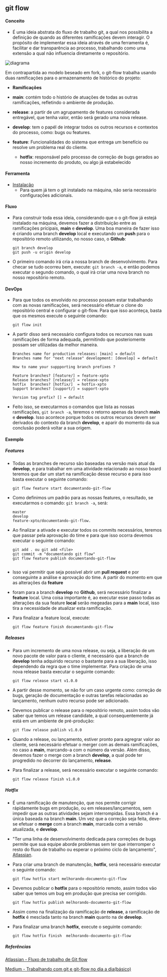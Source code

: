 ## git flow


#### Conceito


- É uma ideia abstrata do fluxo de trabalho git, a qual nos possibilita a definição de quando as diferentes ramificações devem interagir. O propósito de implementar essa ideia através de uma ferramenta é, facilitar e dar transparência ao processo, trabalhando como uma extensão a qual não influencia diretamente o repositório.

![diagrama](https://wac-cdn.atlassian.com/dam/jcr:61ccc620-5249-4338-be66-94d563f2843c/05%20(2).svg?cdnVersion=1256
)

Em contrapartida ao modelo beseado em fork, o git-flow trabalha usando duas ramificações para o armazenamento de histórico do projeto:
- **Ramificações**
- **main**:
  contém todo o histório de atuações de todas as outras ramificações, refletindo o ambiente de produção.

- **release**:
  a partir de um agrupamento de features considerada entregável, que tenha valor, então será gerado uma nova release.

- **develop**:
  tem o papél de integrar todos os outros recursos e contextos do processo, como: bugs ou features.

- **feature**: Funcionalidades do sistema que entrega um benefício ou resolve um problema real do cliente.

    - **hotfix**:
      responsável pelo processo de correção de bugs gerados ao nosso incremento do produto, ou algo já estabelecido



#### Ferramenta
- [Instalação](https://git-scm.com/)
    - Para quem já tem o git instalado na máquina, não seria necessário configurações adicionais.

#### Fluxo

- Para construir toda essa ideia, considerando que o o git-flow já estejá instalado na máquina, devemos fazer a distribuição entre as ramificações prícipais, **main** e **develop**. Uma boa maneira de fazer isso é criando uma branch **develop** local e executando um **push** para o repositório  remoto utilizando, no nosso caso, o **Github**:

  ```git
  git branch develop
  git push -u origin develop
  ```
- O primeiro comando irá cria a nossa branch de desenvolvimento. Para checar se tudo ocorreu bem, execute:
  ```git branch -a```, e então podemos executar o segundo comando, o qual irá criar uma nova branch no nosso repositório remoto.

#### DevOps

- Para que todos os envolvido no processo possam estar trabalhando com as novas ramificações, será necessário efetuar o clone do repositório central e configurar o git-flow. Para que isso aconteça, basta que os mesmos execute o seguinte comando:
  ```
  git flow init
  ```
- A partir disso será necessário configura todos os recursos nas suas ramificações de forma adequada, permitindo que posteriomente possam ser utilizadas da melhor maneira.
  ```
  Branches name for production releases: [main] = default
  Branches name for "next release" development: [develop] = default

  How to name your suppporting branch prefixes ?

  Feature branches? [feature/] = feature-xpto
  Release branches? [release/] = release-xpto
  hotfix  branches? [hotfix/]  = hotfix-xpto
  Support branches? [support/] = support-xpto

  Version tag prefix? [] = default
  ```
- Feito isso, se executarmos o comandos que lista as nossas ramificações, ```git branch -a```, teremos o retorno apenas da branch **main** e **develop**. Isso acontece porque todos os outros recursos devem ser derivados do contexto da branch **develop**, e aparir do momento da sua conclusão poderá voltar a sua origem.

#### Exemplo

##### Features

- Todas as branches de recurso são baseadas na versão mais atual da **develop**, e para trabalhar em uma atividade relacionado ao nosso board teremos que dar um start na ramificação desse recurso e para isso basta executar o seguinte comando:
   ```
   git flow feature start documentando-git-flow
   ```
- Como definimos um padrão para as nossas features, o resultado, se executarmos o comando: ```git branch -a```, será:
   ```
   master
   develop
   feature-xpto/documentando-git-flow.
  ```
- Ao finalizar a ativade e executar todos os commits necessários, teremos que passar pela aprovação do time e para que isso ocorra devemos executar o seguinte comando:
  ```
  git add . ou git add <file>
  git commit -m "documentando git flow"
  git flow feature publish documentando-git-flow
 
  ```
- Isso vai permitir que seja possível abrir um **pull request** e por conseguinte a análise e aprovação do time. A partir do momento em que as alterações da **feature**
-  foram para a branch **develop** no **Github**, será necessário finalizar a **feature** local. Uma coisa importante é, ao executar esse passo todas as alterações da sua feature **local** serão megeadas para a **main** local, isso tira a necessidade de atualizar esta ramificação.

- Para finalizar a feature local, execute:

  ```
  git flow feature finish documentando-git-flow
  ```

##### Releases

- Para um incremento de uma nova release, ou seja, a liberação de um novo pacote de valor para o cliente, é necessário que a branch de **develop** tenha adquirido recurso o bastante para a sua liberação, isso dependendo da regra que o time implementar. Para criação de uma nova release basta executar o seguinte comando:
   ```
   git flow release start v1.0.0
   ```

- A partir desse momento, se não for um caso urgente como: correção de bugs, geração de documentação e outras tarefas relacionadas ao lançamento, nenhum outro recurso pode ser adicionado.

- Devemos publicar o release para o repositório remoto, assim todos vão saber que temos um release candidate, a qual consequentemente já está em um ambiente de pré-produção:
   ```
   git flow release publish v1.0.0
   ```

- Quando a release, ou lançamento, estiver pronto para agregrar valor ao cliente, será necessário efetuar o merger com as demais ramificações, no caso a **main**, marcando-a com o número da versão. Além disso, devemos fazer o merge com a branch **develop**, a qual pode ter progredido no decorrer do lançamento, **release**.

- Para finalizar a release, será necessário executar o seguinte comando:
   ```
   git flow release finish v1.0.0
   ```

##### Hotfix

- É uma ramificação de manutenção, que nos permite corrigir rápidamente bugs em produção, ou em releases/lançamentos, sem impedir que as outras atividades sejam interrompidas. Essa branch é a única baseada na branch **main**. Um vez que a correção seja feita, deve-se efetuar o **merge** com a branch **main**, marcada com a versão atualizada, e **develop**.

- "Ter uma linha de desenvolvimento dedicada para correções de bugs permite que sua equipe aborde problemas sem ter que interromper o resto do fluxo de trabalho ou esperar o próximo ciclo de lançamento", [Atlassian](https://www.atlassian.com/br/git/tutorials/comparing-workflows/gitflow-workflow#:~:text=O%20conjunto%20de%20ferramentas%20git,tem%20um%20processo%20de%20instala%C3%A7%C3%A3o.&text=O%20Git%2Dflow%20%C3%A9%20um,ser%20criar%20ramifica%C3%A7%C3%B5es%20para%20voc%C3%AA.).

- Para criar uma branch de manutenção, **hotfix**, será necessário executar o seguinte comando:
   ```
   git flow hotfix start melhorando-documento-git-flow
   ```
- Devemos publicar o **hotfix** para o repositório remoto, assim todos vão saber que temos um bug em produção que precisa ser corrigido.
   ```
   git flow hotfix publish melhorando-documento-git-flow
   ```
- Assim como na finalização da ramificação de **release**, a ramificação de **hotfix** é mesclada tanto na branch **main** quanto na de **develop**.

- Para finalizar uma branch **hotfix**, execute o seguinte comando:
   ```
   git flow hotfix finish  melhorando-documento-git-flow
   ```
##### Referências

[Atlassian - Fluxo de trabalho de Git flow](https://www.atlassian.com/br/git/tutorials/comparing-workflows/gitflow-workflow#:~:text=O%20conjunto%20de%20ferramentas%20git,tem%20um%20processo%20de%20instala%C3%A7%C3%A3o.&text=O%20Git%2Dflow%20%C3%A9%20um,ser%20criar%20ramifica%C3%A7%C3%B5es%20para%20voc%C3%AA.)

[Medium - Trabalhando com git e git-flow no dia a dia(básico)](https://medium.com/diegowribeiro/trabalhando-com-git-e-git-flow-no-dia-a-dia-b%C3%A1sico-96a3ae02f8e3)